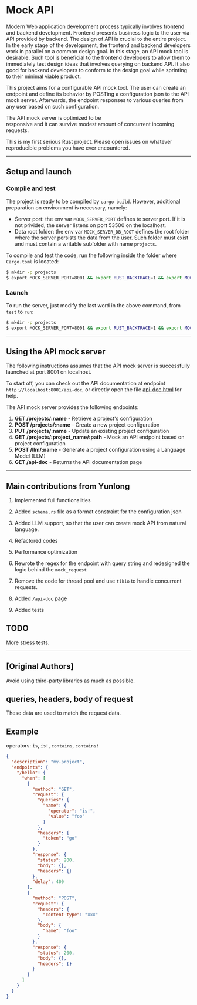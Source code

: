 Mock API
===

Modern Web application development process
typically involves frontend and backend 
development. Frontend presents business logic 
to the user via API provided by backend. The 
design of API is crucial to the entire project. 
In the early stage of the development, 
the frontend and backend developers work in parallel 
on a common design goal. In this stage, an API
mock tool is desirable. Such tool is beneficial 
to the frontend developers to allow them to 
immediately test design ideas that involves 
querying on backend API. It also good for backend 
developers to conform to the design goal while 
sprinting to their minimal viable product. 


This project aims for a configurable API 
mock tool. The user can create an endpoint 
and define its behavior by POSTing 
a configuration json to the API mock server. 
Afterwards, the endpoint responses to various 
queries from any user based on such configuration. 

The API mock server is optimized to be  
responsive and it can survive modest amount 
of concurrent incoming requests.

This is my first serious Rust project. Please open issues on whatever reproducible problems you have ever 
encountered. 

---

## Setup and launch

### Compile and test

The project is ready to be compiled by `cargo build`. 
However, additional preparation on environment 
is necessary, namely:
  - Server port: the env var `MOCK_SERVER_PORT` defines te server port.
    If it is not privided, the server listens on port 53500 on the localhost.
  - Data root folder: the env var `MOCK_SERVER_DB_ROOT` defines the root folder 
    where the server persists the data from the user. Such folder 
    must exist and must contain a writable subfolder with name
    `projects`.

To compile and test the code, run the following inside the folder where `Cargo.toml` is located:
```bash
$ mkdir -p projects
$ export MOCK_SERVER_PORT=8001 && export RUST_BACKTRACE=1 && export MOCK_SERVER_DB_ROOT=`pwd` && cargo build && cargo test
```

### Launch

To run the server, just modify the last word in the above command, 
from `test` to `run`:
```bash
$ mkdir -p projects
$ export MOCK_SERVER_PORT=8001 && export RUST_BACKTRACE=1 && export MOCK_SERVER_DB_ROOT=`pwd` && cargo build && cargo run
```


---

## Using the API mock server

The following instructions assumes that the 
API mock server is successfully launched 
at port 8001 on localhost. 

To start off, you can check out the API documentation 
at endpoint  
`http://localhost:8001/api-doc`, or directly open the file [api-doc.html](src/api-doc.html) for help.

The API mock server provides the following endpoints:

1. **GET /projects/:name** - Retrieve a project's configuration
2. **POST /projects/:name** - Create a new project configuration
3. **PUT /projects/:name** - Update an existing project configuration
4. **GET /projects/:project_name/:path** - Mock an API endpoint based on project configuration
5. **POST /llm/:name** - Generate a project configuration using a Language Model (LLM)
6. **GET /api-doc** - Returns the API documentation page

---

## Main contributions from Yunlong

1. Implemented full functionalities

2. Added `schema.rs` file as a format constraint for the configuration json

3. Added LLM support, so that the user can create mock API
from natural language.

4. Refactored codes

5. Performance optimization

6. Rewrote the regex for the endpoint with query string and redesigned the logic behind the `mock_request`

7. Remove the code for thread pool and use `tikio` to handle concurrent requests.

8. Added `/api-doc` page

9. Added tests



## TODO

More stress tests.

---

## [Original Authors]


Avoid using third-party libraries as much as possible.

## queries, headers, body of request

These data are used to match the request data.

## Example

operators: `is`, `is!`, `contains`, `contains!`

```json
{
  "description": "my-project",
  "endpoints": {
    "/hello": {
      "when": [
        {
          "method": "GET",
          "request": {
            "queries": {
              "name": {
                "operator": "is!",
                "value": "foo"
              }
            },
            "headers": {
              "token": "go"
            }
          },
          "response": {
            "status": 200,
            "body": {},
            "headers": {}
          },
          "delay": 400
        },
        {
          "method": "POST",
          "request": {
            "headers": {
              "content-type": "xxx"
            },
            "body": {
              "name": "foo"
            }
          },
          "response": {
            "status": 200,
            "body": {},
            "headers": {}
          }
        }
      ]
    }
  }
}
```
